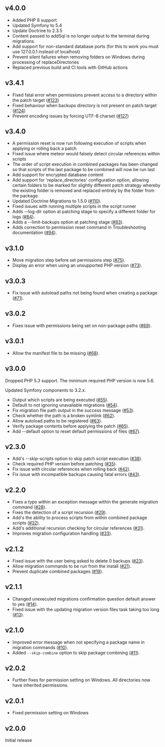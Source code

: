 ## v4.0.0

* Added PHP 8 support
* Updated Symfony to 5.4
* Update Doctrine to 2.3.5
* Content passed to addSql is no longer output to the terminal during migrations.
* Add support for non-standard database ports (for this to work you must use 127.0.0.1 instead of localhost)
* Prevent silent failures when removing folders on Windows during processing of replaceDirectories
* Replaced previous build and CI tools with GitHub actions

## v3.4.1

* Fixed fatal error when permissions prevent access to a directory within the patch target ([#123](https://github.com/jadu/meteor/pull/123))
* Fixed behaviour when backups directory is not present on patch target ([#124](https://github.com/jadu/meteor/pull/124))
* Prevent encoding issues by forcing UTF-8 charset ([#127](https://github.com/jadu/meteor/pull/127))

## v3.4.0

* A permission reset is now run following execution of scripts when applying or rolling back a patch
* Fixed issue where meteor would falsely detect circular references within scripts
* The order of script execution in combined packages has been changed so that scripts of the last package to be combined will now be run last
* Add support for encrypted database content
* Add support for 'replace_directories' configuration option, allowing certain folders to be marked for slightly different patch strategy whereby the existing folder is removed and replaced entirely by the folder from the package.
* Updated Doctrine Migrations to 1.5.0 ([#110](https://github.com/jadu/meteor/pull/110)).
* Fixed issues with running multiple scripts in the script runner
* Adds --log-dir option at patching stage to specify a different folder for logs ([#84](https://github.com/jadu/meteor/pull/84)).
* Adds a --limit-backups option at patching stage ([#83](https://github.com/jadu/meteor/pull/83)).
* Adds correction to permission reset command in Troubleshooting documentation ([#94](https://github.com/jadu/meteor/pull/94)).

## v3.1.0

* Move migration step before set permissions step ([#75](https://github.com/jadu/meteor/pull/75)).
* Display an error when using an unsupported PHP version ([#73](https://github.com/jadu/meteor/pull/73)).

## v3.0.3

* Fix issue with autoload paths not being found when creating a package ([#71](https://github.com/jadu/meteor/pull/71)).

## v3.0.2

* Fixes issue with permissions being set on non-package paths ([#69](https://github.com/jadu/meteor/pull/69)).

## v3.0.1

* Allow the manifest file to be missing ([#68](https://github.com/jadu/meteor/pull/68)).

## v3.0.0

Dropped PHP 5.3 support. The minimum required PHP version is now 5.6.

Updated Symfony components to 3.2.x.

* Output which scripts are being executed ([#55](https://github.com/jadu/meteor/pull/55)).
* Default to not ignoring unavailable migrations ([#54](https://github.com/jadu/meteor/pull/54)).
* Fix migration file path output in the success message ([#53](https://github.com/jadu/meteor/pull/53)).
* Check whether the path is a broken symlink ([#62](https://github.com/jadu/meteor/pull/62)).
* Allow autoload paths to be registered ([#63](https://github.com/jadu/meteor/pull/63)).
* Verify package contents before applying the patch ([#65](https://github.com/jadu/meteor/pull/65)).
* Add --default option to reset default permissions of files ([#67](https://github.com/jadu/meteor/pull/67)).

## v2.3.0

* Add's --skip-scripts option to skip patch script execution ([#38](https://github.com/jadu/meteor/pull/38)).
* Check required PHP version before patching ([#35](https://github.com/jadu/meteor/pull/35)).
* Fix issue with circular references when rolling back ([#42](https://github.com/jadu/meteor/pull/42)).
* Fix issue with incompatible backups causing fatal errors ([#43](https://github.com/jadu/meteor/pull/43)).

## v2.2.0

* Fixes a typo within an exception message within the generate migration command ([#28](https://github.com/jadu/meteor/pull/28)).
* Fixes the detection of a script recursion ([#29](https://github.com/jadu/meteor/pull/29)).
* Add's the ability to process scripts from within combined package scripts ([#32](https://github.com/jadu/meteor/pull/32)).
* Add's additional recursion checking for circular references ([#31](https://github.com/jadu/meteor/pull/31)).
* Improves migration configuration handling ([#33](https://github.com/jadu/meteor/pull/33)).

## v2.1.2

* Fixed issue with the user being asked to delete 0 backups ([#23](https://github.com/jadu/meteor/pull/23)).
* Allow migration commands to be run from the install ([#21](https://github.com/jadu/meteor/pull/21)).
* Prevent duplicate combined packages ([#19](https://github.com/jadu/meteor/pull/19)).

## v2.1.1

* Changed unexecuted migrations confirmation question default answer to yes ([#14](https://github.com/jadu/meteor/pull/14)).
* Fixed issue with the updating migration version files task taking too long ([#13](https://github.com/jadu/meteor/pull/13)).

## v2.1.0

* Improved error message when not specifying a package name in migration commands ([#10](https://github.com/jadu/meteor/pull/10)).
* Added `--skip-combine` option to skip package combining ([#11](https://github.com/jadu/meteor/pull/11)).

## v2.0.2

* Further fixes for permission setting on Windows. All directories now have inherited permissions.

## v2.0.1

* Fixed permission setting on Windows

## v2.0.0

Initial release
